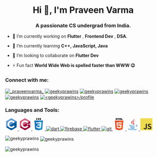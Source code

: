 <h1 align="center">Hi 👋, I'm Praveen Varma</h1>
<h3 align="center">A passionate CS undergrad from India.</h3>

- 🔭 I’m currently working on  **Flutter** , **Frontend Dev** , **DSA**.

- 🌱 I’m currently learning **C++, JavaScript, Java**

- 👯 I’m looking to collaborate on **Flutter Dev**

- ⚡ Fun fact **World Wide Web is spelled faster than WWW 😉**

<h3 align="left">Connect with me:</h3>
<p align="left">
<a href="https://twitter.com/_praveenvarma_" target="blank"><img align="center" src="https://raw.githubusercontent.com/rahuldkjain/github-profile-readme-generator/master/src/images/icons/Social/twitter.svg" alt="_praveenvarma_" height="30" width="40" /></a>
<a href="https://www.codechef.com/users/geekyprawins" target="blank"><img align="center" src="https://cdn.jsdelivr.net/npm/simple-icons@3.1.0/icons/codechef.svg" alt="geekyprawins" height="30" width="40" /></a>
<a href="https://www.hackerrank.com/geekyprawins" target="blank"><img align="center" src="https://raw.githubusercontent.com/rahuldkjain/github-profile-readme-generator/master/src/images/icons/Social/hackerrank.svg" alt="geekyprawins" height="30" width="40" /></a>
<a href="https://codeforces.com/profile/geekyprawins" target="blank"><img align="center" src="https://cdn.jsdelivr.net/npm/simple-icons@3.0.1/icons/codeforces.svg" alt="geekyprawins" height="30" width="40" /></a>
<a href="https://www.leetcode.com/geekyprawins" target="blank"><img align="center" src="https://raw.githubusercontent.com/rahuldkjain/github-profile-readme-generator/master/src/images/icons/Social/leet-code.svg" alt="geekyprawins" height="30" width="40" /></a>
<a href="https://auth.geeksforgeeks.org/user/<geekyprawins>/profile" target="blank"><img align="center" src="https://raw.githubusercontent.com/rahuldkjain/github-profile-readme-generator/master/src/images/icons/Social/geeks-for-geeks.svg" alt="<geekyprawins>/profile" height="30" width="40" /></a>
</p>

<h3 align="left">Languages and Tools:</h3>
<p align="left"> <a href="https://www.cprogramming.com/" target="_blank"> <img src="https://raw.githubusercontent.com/devicons/devicon/master/icons/c/c-original.svg" alt="c" width="40" height="40"/> </a> <a href="https://www.w3schools.com/cpp/" target="_blank"> <img src="https://raw.githubusercontent.com/devicons/devicon/master/icons/cplusplus/cplusplus-original.svg" alt="cplusplus" width="40" height="40"/> </a> <a href="https://www.w3schools.com/css/" target="_blank"> <img src="https://raw.githubusercontent.com/devicons/devicon/master/icons/css3/css3-original-wordmark.svg" alt="css3" width="40" height="40"/> </a> <a href="https://dart.dev" target="_blank"> <img src="https://www.vectorlogo.zone/logos/dartlang/dartlang-icon.svg" alt="dart" width="40" height="40"/> </a> <a href="https://firebase.google.com/" target="_blank"> <img src="https://www.vectorlogo.zone/logos/firebase/firebase-icon.svg" alt="firebase" width="40" height="40"/> </a> <a href="https://flutter.dev" target="_blank"> <img src="https://www.vectorlogo.zone/logos/flutterio/flutterio-icon.svg" alt="flutter" width="40" height="40"/> </a> <a href="https://git-scm.com/" target="_blank"> <img src="https://www.vectorlogo.zone/logos/git-scm/git-scm-icon.svg" alt="git" width="40" height="40"/> </a> <a href="https://www.w3.org/html/" target="_blank"> <img src="https://raw.githubusercontent.com/devicons/devicon/master/icons/html5/html5-original-wordmark.svg" alt="html5" width="40" height="40"/> </a> <a href="https://www.java.com" target="_blank"> <img src="https://raw.githubusercontent.com/devicons/devicon/master/icons/java/java-original.svg" alt="java" width="40" height="40"/> </a> <a href="https://developer.mozilla.org/en-US/docs/Web/JavaScript" target="_blank"> <img src="https://raw.githubusercontent.com/devicons/devicon/master/icons/javascript/javascript-original.svg" alt="javascript" width="40" height="40"/> </a> </p>

<p><img align="left" src="https://github-readme-stats.vercel.app/api/top-langs?username=geekyprawins&show_icons=true&locale=en&layout=compact&theme=chartreuse-dark&langs_count=7" alt="geekyprawins" /></p>
<div>
</div>

<p>&nbsp;<img align="center" src="https://github-readme-stats.vercel.app/api?username=geekyprawins&show_icons=true&locale=en&theme=chartreuse-dark&include_all_commits=false&private_count=true" alt="geekyprawins" /></p>

<p><img align="center" src="https://github-readme-streak-stats.herokuapp.com/?user=geekyprawins&theme=chartreuse-dark&border_radius=30.0" alt="geekyprawins" /></p>
